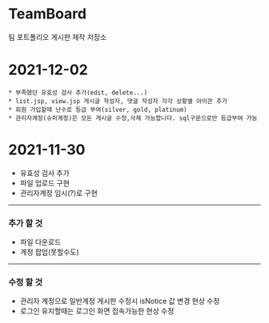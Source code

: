 # TeamBoard
팀 포트폴리오 게시판 제작 저장소

# 2021-12-02
	* 부족했던 유효성 검사 추가(edit, delete...)
	* list.jsp, view.jsp 게시글 작성자, 댓글 작성자 각각 상황별 아이콘 추가
	* 회원 가입할때 난수로 등급 부여(silver, gold, platinum)
	* 관리자계정(슈퍼계정)은 모든 게시글 수정,삭제 가능합니다. sql구문으로만 등급부여 가능 

# 2021-11-30
  * 유효성 검사 추가
  * 파일 업로드 구현
  * 관리자계정 임시(?)로 구현

*** 
### 추가 할 것
  * 파일 다운로드
  * 계정 팝업(못할수도)

***
### 수정 할 것
  * 관리자 계정으로 일반계정 게시판 수정시 isNotice 값 변경 현상 수정
  * 로그인 유지할때는 로그인 화면 접속가능한 현상 수정
